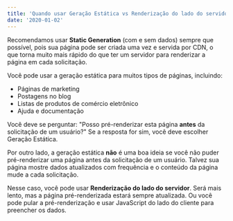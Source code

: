 ```yaml
---
title: 'Quando usar Geração Estática vs Renderização do lado do servidor'
date: '2020-01-02'
---
```


Recomendamos usar **Static Generation** (com e sem dados) sempre que possível, pois sua página pode ser criada uma vez e servida por CDN, o que torna muito mais rápido do que ter um servidor para renderizar a página em cada solicitação.

Você pode usar a geração estática para muitos tipos de páginas, incluindo:

- Páginas de marketing
- Postagens no blog
- Listas de produtos de comércio eletrônico
- Ajuda e documentação

Você deve se perguntar: "Posso pré-renderizar esta página **antes** da solicitação de um usuário?" Se a resposta for sim, você deve escolher Geração Estática.

Por outro lado, a geração estática **não** é uma boa ideia se você não puder pré-renderizar uma página antes da solicitação de um usuário. Talvez sua página mostre dados atualizados com frequência e o conteúdo da página mude a cada solicitação.

Nesse caso, você pode usar **Renderização do lado do servidor**. Será mais lento, mas a página pré-renderizada estará sempre atualizada. Ou você pode pular a pré-renderização e usar JavaScript do lado do cliente para preencher os dados.